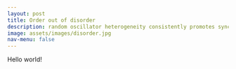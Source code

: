 ```yaml
---
layout: post
title: Order out of disorder
description: random oscillator heterogeneity consistently promotes synchronized rhythm
image: assets/images/disorder.jpg
nav-menu: false
---
```


Hello world!
